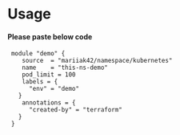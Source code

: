 # Usage

#### Please paste below code 
```
 module "demo" {
    source  = "mariiak42/namespace/kubernetes"
    name    = "this-ns-demo"
    pod_limit = 100
    labels = {
      "env" = "demo"
   }
    annotations = {
      "created-by" = "terraform"
   }
 }
 
```